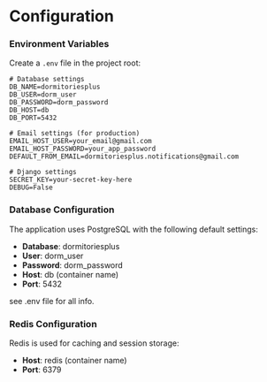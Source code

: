 # Configuration

### Environment Variables

Create a `.env` file in the project root:

```env
# Database settings
DB_NAME=dormitoriesplus
DB_USER=dorm_user
DB_PASSWORD=dorm_password
DB_HOST=db
DB_PORT=5432

# Email settings (for production)
EMAIL_HOST_USER=your_email@gmail.com
EMAIL_HOST_PASSWORD=your_app_password
DEFAULT_FROM_EMAIL=dormitoriesplus.notifications@gmail.com

# Django settings
SECRET_KEY=your-secret-key-here
DEBUG=False
```

### Database Configuration

The application uses PostgreSQL with the following default settings:

* **Database**: dormitoriesplus
* **User**: dorm\_user
* **Password**: dorm\_password
* **Host**: db (container name)
* **Port**: 5432

see .env file for all info.

### Redis Configuration

Redis is used for caching and session storage:

* **Host**: redis (container name)
* **Port**: 6379

